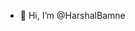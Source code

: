 - 👋 Hi, I’m @HarshalBamne

<!---
HarshalBamne/HarshalBamne is a ✨ special ✨ repository because its `README.md` (this file) appears on your GitHub profile.
You can click the Preview link to take a look at your changes.
--->
